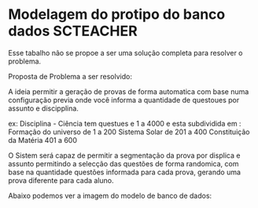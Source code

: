 # Modelagem do protipo do banco dados SCTEACHER

Esse tabalho não se propoe a ser uma solução completa para resolver o problema.

Proposta de Problema a ser resolvido:

A ideia permitir a geração de provas de forma automatica com base numa configuração previa 
onde você informa a quantidade de questoues por assunto e discipplina.

ex: Disciplina - Ciência tem questues e 1 a 4000
e esta subdividida em :
	Formação do universo de 1 a 200
	Sistema Solar de  201 a 400
	Constituição da Matéria 401 a 600

O Sistem será capaz de permitir a segmentação da prova por displica e assunto permitindo 
a selecção das questões de forma randomica, com base na quantidade questões informada para cada prova, gerando uma prova diferente para cada aluno.

Abaixo podemos ver a imagem do modelo de banco de dados:

